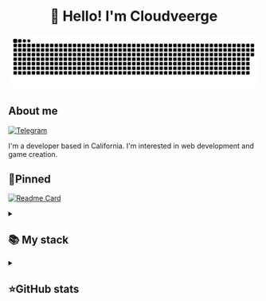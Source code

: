 <h1 align="center">👋 Hello! I'm Cloudveerge</h1>
<p align="center">
  <img width="600" src="Snake.svg" alt="snake"/>
</p>

## About me
[![Telegram](https://img.shields.io/badge/-Telegram-2CA5E0?style=flat&logo=telegram&logoColor=white)](https://t.me/Crypt0Hx)

I'm a developer based in California. I'm interested in web development and game creation.

## 📌Pinned
[![Readme Card](https://github-readme-stats.vercel.app/api/pin/?username=Cloudveerge&repo=Black-Russia-Source&theme=dracula&bg_color=00000000&)](https://github.com/Cloudveerge/Gemini-1.5-flash-AI-Telegram-Bot)

<details align="left">
  <summary><h2><b>📚 My stack</b></h2></summary>
  <p>
    <h3>Languages</h3>
    <img src="https://skillicons.dev/icons?i=dotnet,cs,cpp,py,java,html,css,mysql,php&perline=7" />
    <h3>Frameworks / Tools</h3>
    <img src="https://skillicons.dev/icons?i=unity,unreal,gradle,linux,androidstudio,git&perline=7" />
    <h3>Software</h3>
    <img src="https://skillicons.dev/icons?i=visualstudio,idea,ultimate&perline=7" />
    <br>
  </p>
</details>

<details align="left">
  <summary><h2><b>⭐GitHub stats</b></h2></summary>
  <p>
    <img src="https://github-readme-stats.vercel.app/api/top-langs/?username=Cloudveerge&theme=dracula&layout=compact&hide_border=true&bg_color=00000000" />
    <br>
    <img src="https://github-readme-stats.vercel.app/api?username=Cloudveerge&count_private=true&show_icons=true&theme=dracula&hide_border=true&bg_color=00000000" />
    <br>
    <img src="https://metrics.lecoq.io/Cloudveerge" />
  </p>
</details>
